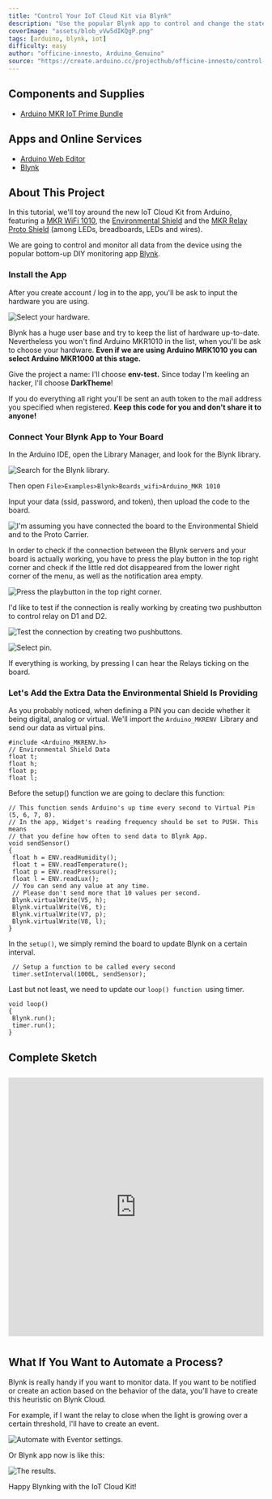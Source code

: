 ```yaml
---
title: "Control Your IoT Cloud Kit via Blynk"
description: "Use the popular Blynk app to control and change the state of your IoT Cloud Kit through your smartphone."
coverImage: "assets/blob_vVw5dIKQgP.png"
tags: [arduino, blynk, iot]
difficulty: easy
author: "officine-innesto, Arduino_Genuino"
source: "https://create.arduino.cc/projecthub/officine-innesto/control-your-iot-cloud-kit-via-blynk-ec6a16"
---
```


## Components and Supplies

- [Arduino MKR IoT Prime Bundle](https://www.distrelec.biz/en/mkr-iot-prime-bundle-arduino-akx00018/p/30142238?ext_cid=bmnlbbazzen-ArduinoNPI&cw=1924)

## Apps and Online Services

- [Arduino Web Editor](https://create.arduino.cc/editor)
- [Blynk](https://www.blynk.cc/getting-started)

## About This Project

In this tutorial, we'll toy around the new IoT Cloud Kit from Arduino, featuring a [MKR WiFi 1010](https://store.arduino.cc/mkr-wifi-1010), the [Environmental Shield](https://store.arduino.cc/mkr-env-shield) and the [MKR Relay Proto Shield](https://store.arduino.cc/mkr-relay-proto-shield) (among LEDs, breadboards, LEDs and wires).

We are going to control and monitor all data from the device using the popular bottom-up DIY monitoring app [Blynk](https://blynk.io/).

### Install the App

After you create account / log in to the app, you'll be ask to input the hardware you are using. 

![Select your hardware.](assets/immagine_ELLHIf1Paf.png)

Blynk has a huge user base and try to keep the list of hardware up-to-date. Nevertheless you won't find Arduino MKR1010 in the list, when you'll be ask to choose your hardware. **Even if we are using Arduino MRK1010 you can select Arduino MKR1000 at this stage.**

Give the project a name: I'll choose **env-test.** Since today I'm keeling an hacker, I'll choose **DarkTheme**!

If you do everything all right you'll be sent an auth token to the mail address you specified when registered. **Keep this code for you and don't share it to anyone!**

### Connect Your Blynk App to Your Board

In the Arduino IDE, open the Library Manager, and look for the Blynk library.

![Search for the Blynk library.](assets/immagine_GGr0svJPeN.png)

Then open `File>Examples>Blynk>Boards_wifi>Arduino_MKR 1010`

Input your data (ssid, password, and token), then upload the code to the board. 

![I'm assuming you have connected the board to the Environmental Shield and to the Proto Carrier. ](assets/immagine_0tcA5YFF1g.png)


In order to check if the connection between the Blynk servers and your board is actually working, you have to press the play button in the top right corner and check if the little red dot disappeared from the lower right corner of the menu, as well as the notification area empty. 

![Press the playbutton in the top right corner.](assets/immagine_bPi0FOY5XG.png)

I'd like to test if the connection is really working by creating two pushbutton to control relay on D1 and D2. 

![Test the connection by creating two pushbuttons.](assets/foto1_FpviEl3Oym.png)

![Select pin.](assets/foto2_wqLQ7CQyjW.png)

If everything is working, by pressing I can hear the Relays ticking on the board. 

### Let's Add the Extra Data the Environmental Shield Is Providing

As you probably noticed, when defining a PIN you can decide whether it being digital, analog or virtual. We'll import the `Arduino_MKRENV `Library and send our data as virtual pins.

```arduino
#include <Arduino_MKRENV.h>
// Environmental Shield Data
float t;
float h;
float p;
float l;
```

Before the setup() function we are going to declare this function:

```arduino
// This function sends Arduino's up time every second to Virtual Pin (5, 6, 7, 8).
// In the app, Widget's reading frequency should be set to PUSH. This means
// that you define how often to send data to Blynk App.
void sendSensor()
{
 float h = ENV.readHumidity();
 float t = ENV.readTemperature();
 float p = ENV.readPressure();
 float l = ENV.readLux();
 // You can send any value at any time.
 // Please don't send more that 10 values per second.
 Blynk.virtualWrite(V5, h);
 Blynk.virtualWrite(V6, t);
 Blynk.virtualWrite(V7, p);
 Blynk.virtualWrite(V8, l);
}
```

In the `setup()`, we simply remind the board to update Blynk on a certain interval.

```arduino
 // Setup a function to be called every second
 timer.setInterval(1000L, sendSensor);
```

Last but not least, we need to update our `loop() function `using timer. 

```arduino
void loop()
{
 Blynk.run();
 timer.run();
}
```

## Complete Sketch
<iframe src='https://create.arduino.cc/editor/officine-innesto/abd05f21-e82c-4321-af6f-bacc73bd923a/preview?embed&snippet' style='height:510px;width:100%;margin:10px 0' frameborder='0'></iframe>


## What If You Want to Automate a Process?

Blynk is really handy if you want to monitor data. If you want to be notified or create an action based on the behavior of the data, you'll have to create this heuristic on Blynk Cloud. 

For example, if I want the relay to close when the light is growing over a certain threshold, I'll have to create an event.

![Automate with Eventor settings.](assets/immagine_KrPptUKpn6.png)

Or Blynk app now is like this:

![The results.](assets/immagine_DvtviXZ5uy.png)

Happy Blynking with the IoT Cloud Kit!
